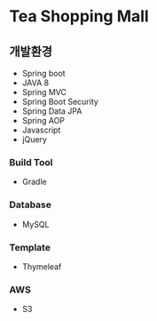 # Tea Shopping Mall

## 개발환경
+ Spring boot
+ JAVA 8
+ Spring MVC
+ Spring Boot Security
+ Spring Data JPA
+ Spring AOP
+ Javascript
+ jQuery

### Build Tool
+ Gradle

### Database
+ MySQL

### Template
+ Thymeleaf

### AWS
+ S3

